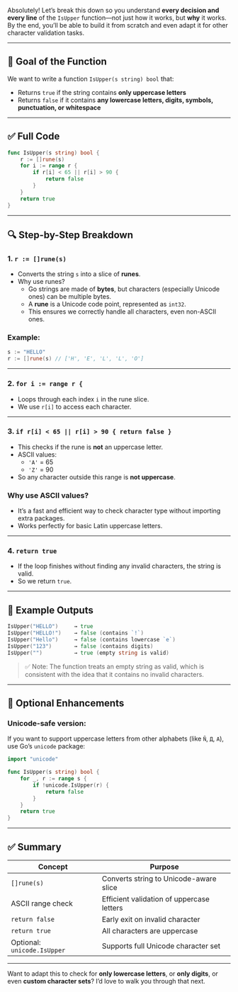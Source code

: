 Absolutely! Let’s break this down so you understand **every decision and every line** of the `IsUpper` function—not just how it works, but **why** it works. By the end, you’ll be able to build it from scratch and even adapt it for other character validation tasks.

---

## 🧠 Goal of the Function

We want to write a function `IsUpper(s string) bool` that:

- Returns `true` if the string contains **only uppercase letters**
- Returns `false` if it contains **any lowercase letters, digits, symbols, punctuation, or whitespace**

---

## ✅ Full Code

```go
func IsUpper(s string) bool {
	r := []rune(s)
	for i := range r {
		if r[i] < 65 || r[i] > 90 {
			return false
		}
	}
	return true
}
```

---

## 🔍 Step-by-Step Breakdown

### 1. `r := []rune(s)`

- Converts the string `s` into a slice of **runes**.
- Why use runes?
  - Go strings are made of **bytes**, but characters (especially Unicode ones) can be multiple bytes.
  - A **rune** is a Unicode code point, represented as `int32`.
  - This ensures we correctly handle all characters, even non-ASCII ones.

### Example:
```go
s := "HELLO"
r := []rune(s) // ['H', 'E', 'L', 'L', 'O']
```

---

### 2. `for i := range r {`

- Loops through each index `i` in the rune slice.
- We use `r[i]` to access each character.

---

### 3. `if r[i] < 65 || r[i] > 90 { return false }`

- This checks if the rune is **not** an uppercase letter.
- ASCII values:
  - `'A'` = 65
  - `'Z'` = 90
- So any character outside this range is **not uppercase**.

### Why use ASCII values?

- It’s a fast and efficient way to check character type without importing extra packages.
- Works perfectly for basic Latin uppercase letters.

---

### 4. `return true`

- If the loop finishes without finding any invalid characters, the string is valid.
- So we return `true`.

---

## 🧪 Example Outputs

```go
IsUpper("HELLO")     → true
IsUpper("HELLO!")    → false (contains `!`)
IsUpper("Hello")     → false (contains lowercase `e`)
IsUpper("123")       → false (contains digits)
IsUpper("")          → true (empty string is valid)
```

> ✅ Note: The function treats an empty string as valid, which is consistent with the idea that it contains no invalid characters.

---

## 🧼 Optional Enhancements

### Unicode-safe version:

If you want to support uppercase letters from other alphabets (like `Ñ`, `Д`, `Α`), use Go’s `unicode` package:

```go
import "unicode"

func IsUpper(s string) bool {
	for _, r := range s {
		if !unicode.IsUpper(r) {
			return false
		}
	}
	return true
}
```

---

## ✅ Summary

| Concept | Purpose |
|--------|---------|
| `[]rune(s)` | Converts string to Unicode-aware slice |
| ASCII range check | Efficient validation of uppercase letters |
| `return false` | Early exit on invalid character |
| `return true` | All characters are uppercase |
| Optional: `unicode.IsUpper` | Supports full Unicode character set |

---

Want to adapt this to check for **only lowercase letters**, or **only digits**, or even **custom character sets**? I’d love to walk you through that next.

